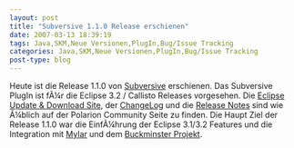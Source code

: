 ```yaml
---
layout: post
title: "Subversive 1.1.0 Release erschienen"
date: 2007-03-13 18:39:19
tags: Java,SKM,Neue Versionen,PlugIn,Bug/Issue Tracking
categories: Java,SKM,Neue Versionen,PlugIn,Bug/Issue Tracking
post-type: blog
---
```

Heute ist die Release 1.1.0 von <a href="http://www.polarion.org/index.php?page=overview&project=subversive"  title="Subversive">Subversive</a> erschienen.
Das Subversive PlugIn ist fÃ¼r die Eclipse 3.2 / Callisto Releases vorgesehen. Die 
<a href="http://www.polarion.org/index.php?page=download&project=subversive"  title="Eclipse Update & Download Site">Eclipse Update & Download Site</a>, der <a href="http://www.polarion.org/projects/subversive/download/1.1/changelog.txt"  title="ChangeLog">ChangeLog</a> und die <a href="http://www.polarion.org/projects/subversive/download/1.1/releasenotes.txt"  title="Release Notes">Release Notes</a> sind wie Ã¼blich auf der Polarion Community Seite zu finden.
Die Haupt Ziel der Release 1.1.0 war die EinfÃ¼hrung der Eclipse 3.1/3.2 Features und die Integration mit <a href="http://www.eclipse.org/mylar/"  title="Mylar">Mylar</a> und dem <a href="http://wiki.eclipse.org/index.php/Buckminster" title="Buckminster Projekt">Buckminster Projekt</a>.